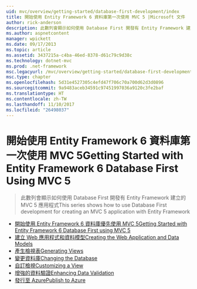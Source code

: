 ```yaml
---
uid: mvc/overview/getting-started/database-first-development/index
title: 開始使用 Entity Framework 6 資料庫第一次使用 MVC 5 |Microsoft 文件
author: rick-anderson
description: 此數列會顯示如何使用 Database First 開發有 Entity Framework 建立的 MVC 5 應用程式
ms.author: aspnetcontent
manager: wpickett
ms.date: 09/17/2013
ms.topic: article
ms.assetid: 3437215a-c4ba-46ed-8378-d61c79c9d38c
ms.technology: dotnet-mvc
ms.prod: .net-framework
msc.legacyurl: /mvc/overview/getting-started/database-first-development
msc.type: chapter
ms.openlocfilehash: 5d31e4527305c4efd47f706c70a700d62d3d0896
ms.sourcegitcommit: 9a9483aceb34591c97451997036a9120c3fe2baf
ms.translationtype: HT
ms.contentlocale: zh-TW
ms.lasthandoff: 11/10/2017
ms.locfileid: "26498037"
---
```

<a name="getting-started-with-entity-framework-6-database-first-using-mvc-5"></a><span data-ttu-id="87e76-103">開始使用 Entity Framework 6 資料庫第一次使用 MVC 5</span><span class="sxs-lookup"><span data-stu-id="87e76-103">Getting Started with Entity Framework 6 Database First Using MVC 5</span></span>
====================
> <span data-ttu-id="87e76-104">此數列會顯示如何使用 Database First 開發有 Entity Framework 建立的 MVC 5 應用程式</span><span class="sxs-lookup"><span data-stu-id="87e76-104">This series shows how to use Database First development for creating an MVC 5 application with Entity Framework</span></span>


- [<span data-ttu-id="87e76-105">開始使用 Entity Framework 6 資料庫優先使用 MVC 5</span><span class="sxs-lookup"><span data-stu-id="87e76-105">Getting Started with Entity Framework 6 Database First using MVC 5</span></span>](setting-up-database.md)
- [<span data-ttu-id="87e76-106">建立 Web 應用程式和資料模型</span><span class="sxs-lookup"><span data-stu-id="87e76-106">Creating the Web Application and Data Models</span></span>](creating-the-web-application.md)
- [<span data-ttu-id="87e76-107">產生檢視表</span><span class="sxs-lookup"><span data-stu-id="87e76-107">Generating Views</span></span>](generating-views.md)
- [<span data-ttu-id="87e76-108">變更資料庫</span><span class="sxs-lookup"><span data-stu-id="87e76-108">Changing the Database</span></span>](changing-the-database.md)
- [<span data-ttu-id="87e76-109">自訂檢視</span><span class="sxs-lookup"><span data-stu-id="87e76-109">Customizing a View</span></span>](customizing-a-view.md)
- [<span data-ttu-id="87e76-110">增強的資料驗證</span><span class="sxs-lookup"><span data-stu-id="87e76-110">Enhancing Data Validation</span></span>](enhancing-data-validation.md)
- [<span data-ttu-id="87e76-111">發行至 Azure</span><span class="sxs-lookup"><span data-stu-id="87e76-111">Publish to Azure</span></span>](publish-to-azure.md)
